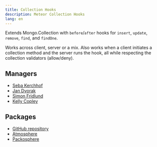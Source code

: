 ```yaml
---
title: Collection Hooks
description: Meteor Collection Hooks
lang: en
---
```


Extends Mongo.Collection with `before`/`after` hooks for `insert`, `update`, `remove`, `find`, and `findOne`.

Works across client, server or a mix. Also works when a client initiates a collection method and the server runs the hook, all while respecting the collection validators (allow/deny).

## Managers
* [Seba Kerchhof](https://github.com/sebakerckhof)
* [Jan Dvorak](https://github.com/sponsors/StorytellerCZ)
* [Simon Fridlund](https://github.com/sponsors/zimme)
* [Kelly Copley](https://github.com/sponsors/copleykj/)

## Packages
* [GitHub repository](https://github.com/Meteor-Community-Packages/meteor-collection-hooks)
* [Atmosphere](https://atmospherejs.com/matb33/collection-hooks)
* [Packosphere](https://packosphere.com/matb33/collection-hooks)
